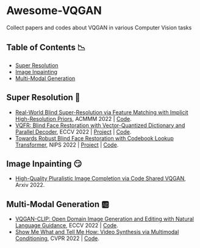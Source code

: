 # Awesome-VQGAN
Collect papers and codes about VQGAN in various Computer Vision tasks

## Table of Contents :chart_with_downwards_trend:
- [Super Resolution](#super-resolution)
- [Image Inpainting](#image-inpainting)
- [Multi-Modal Generation](#multi-modal-generation)

## Super Resolution :clown_face:
- [Real-World Blind Super-Resolution via Feature Matching with Implicit High-Resolution Priors](http://arxiv.org/abs/2202.13142), ACMMM 2022 | [Code](https://github.com/chaofengc/FeMaSR).
- [VQFR: Blind Face Restoration with Vector-Quantized Dictionary and Parallel Decoder](http://arxiv.org/abs/2205.06803), ECCV 2022 | [Project](https://ycgu.site/projects/vqfr) | [Code](https://github.com/TencentARC/VQFR).
- [Towards Robust Blind Face Restoration with Codebook Lookup Transformer](http://arxiv.org/abs/2206.11253), NIPS 2022 | [Project](https://shangchenzhou.com/projects/CodeFormer) | [Code](https://github.com/sczhou/CodeFormer).

## Image Inpainting :smirk:
- [High-Quality Pluralistic Image Completion via Code Shared VQGAN](http://arxiv.org/abs/2204.01931), Arxiv 2022.


## Multi-Modal Generation :ab:
- [VQGAN-CLIP: Open Domain Image Generation and Editing with Natural Language Guidance](http://arxiv.org/abs/2204.08583), ECCV 2022 | [Code](https://github.com/EleutherAI/vqgan-clip).
- [Show Me What and Tell Me How: Video Synthesis via Multimodal Conditioning](http://arxiv.org/abs/2203.02573), CVPR 2022 | [Code](https://github.com/snap-research/MMVID).